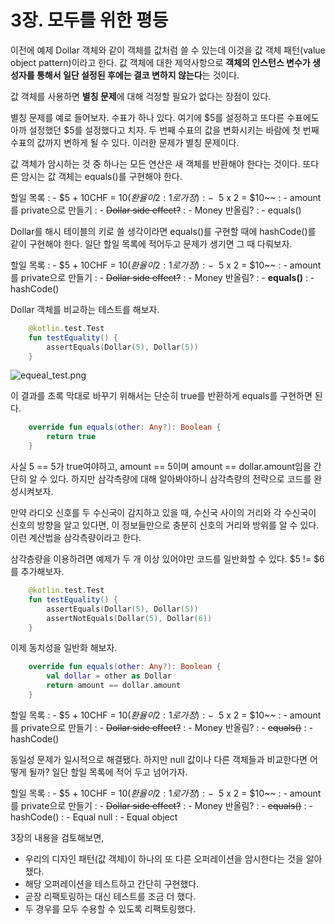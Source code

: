 # 3장. 모두를 위한 평등

이전에 예제 Dollar 객체와 같이 객체를 값처럼 쓸 수 있는데 이것을 값 객체 패턴(value object pattern)이라고 한다.
값 객체에 대한 제약사항으로 **객체의 인스턴스 변수가 생성자를 통해서 일단 설정된 후에는 결코 변하지 않는다**는 것이다.

값 객체를 사용하면 **별칭 문제**에 대해 걱정할 필요가 없다는 장점이 있다.

별칭 문제를 예로 들어보자. 수표가 하나 있다. 여기에 $5를 설정하고 또다른 수표에도 아까 설정했던 $5를 설정했다고 치자.
두 번째 수표의 값을 변화시키는 바람에 첫 번째 수표의 값까지 변하게 될 수 있다. 이러한 문제가 별칭 문제이다.

값 객체가 암시하는 것 중 하나는 모든 연산은 새 객체를 반환해야 한다는 것이다.
또다른 암시는 값 객체는 <shortcut>equals()</shortcut>를 구현해야 한다.

할일 목록
: - $5 + 10CHF = $10 (환율이 2:1로 가정)
: - ~~$5 x 2 = $10~~
: - amount를 private으로 만들기
: - ~~Dollar side effect?~~
: - Money 반올림?
: - equals()

Dollar를 해시 테이블의 키로 쓸 생각이라면 equals()를 구현할 때에 hashCode()를 같이 구현해야 한다.
일단 할일 목록에 적어두고 문제가 생기면 그 때 다뤄보자.

할일 목록
: - $5 + 10CHF = $10 (환율이 2:1로 가정)
: - ~~$5 x 2 = $10~~
: - amount를 private으로 만들기
: - ~~Dollar side effect?~~
: - Money 반올림?
: - **equals()**
: - hashCode()

Dollar 객체를 비교하는 테스트를 해보자.

```Kotlin
    @kotlin.test.Test
    fun testEquality() {
        assertEquals(Dollar(5), Dollar(5))
    }
```

![equeal_test.png](equeal_test.png)

이 결과를 초록 막대로 바꾸기 위해서는 단순히 true를 반환하게 equals를 구현하면 된다.

```Kotlin
    override fun equals(other: Any?): Boolean {
        return true
    }
```

사실 5 == 5가 true여야하고, amount == 5이며 amount == dollar.amount임을 간단히 알 수 있다.
하지만 삼각측량에 대해 알아봐야하니 삼각측량의 전략으로 코드를 완성시켜보자.

<note title="삼각측량이란?">
<p>만약 라디오 신호를 두 수신국이 감지하고 있을 때, 수신국 사이의 거리와 각 수신국이 신호의 방향을 알고 있다면,
이 정보들만으로 충분히 신호의 거리와 방위를 알 수 있다. 이런 계산법을 삼각측량이라고 한다.</p>
</note>

삼각층량을 이용하려면 예제가 두 개 이상 있어야만 코드를 일반화할 수 있다. <shortcut>$5 != $6</shortcut>를 추가해보자.

```Kotlin
    @kotlin.test.Test
    fun testEquality() {
        assertEquals(Dollar(5), Dollar(5))
        assertNotEquals(Dollar(5), Dollar(6))
    }
```

이제 동치성을 일반화 해보자.

```Kotlin
    override fun equals(other: Any?): Boolean {
        val dollar = other as Dollar
        return amount == dollar.amount
    }
```

할일 목록
: - $5 + 10CHF = $10 (환율이 2:1로 가정)
: - ~~$5 x 2 = $10~~
: - amount를 private으로 만들기
: - ~~Dollar side effect?~~
: - Money 반올림?
: - ~~equals()~~
: - hashCode()

동일성 문제가 일시적으로 해결됐다. 하지만 null 값이나 다른 객체들과 비교한다면 어떻게 될까?
일단 할일 목록에 적어 두고 넘어가자.

할일 목록
: - $5 + 10CHF = $10 (환율이 2:1로 가정)
: - ~~$5 x 2 = $10~~
: - amount를 private으로 만들기
: - ~~Dollar side effect?~~
: - Money 반올림?
: - ~~equals()~~
: - hashCode()
: - Equal null
: - Equal object

3장의 내용을 검토해보면,

- 우리의 디자인 패턴(값 객체)이 하나의 또 다른 오퍼레이션을 암시한다는 것을 알아챘다.
- 해당 오퍼레이션을 테스트하고 간단히 구현했다.
- 곧장 리팩토링하는 대신 테스트를 조금 더 했다.
- 두 경우를 모두 수용할 수 있도록 리팩토링했다.
